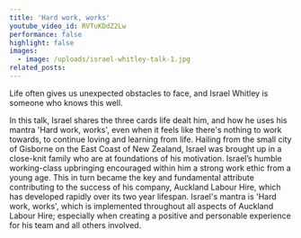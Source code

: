 ```yaml
---
title: 'Hard work, works'
youtube_video_id: RVTuKDdZ2Lw
performance: false
highlight: false
images:
  - image: /uploads/israel-whitley-talk-1.jpg
related_posts:
---
```


Life often gives us unexpected obstacles to face, and Israel Whitley is someone who knows this well.

In this talk, Israel shares the three cards life dealt him, and how he uses his mantra 'Hard work, works', even when it feels like there's nothing to work towards, to continue loving and learning from life. Hailing from the small city of Gisborne on the East Coast of New Zealand, Israel was brought up in a close-knit family who are at foundations of his motivation. Israel’s humble working-class upbringing encouraged within him a strong work ethic from a young age. This in turn became the key and fundamental attribute contributing to the success of his company, Auckland Labour Hire, which has developed rapidly over its two year lifespan. Israel's mantra is 'Hard work, works', which is implemented throughout all aspects of Auckland Labour Hire; especially when creating a positive and personable experience for his team and all others involved.